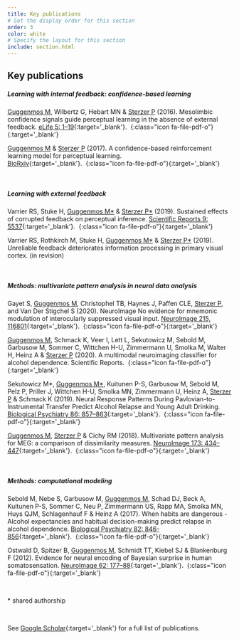 ```yaml
---
title: Key publications
# Set the display order for this section
order: 3
color: white
# Specify the layout for this section
include: section.html
---
```

## Key publications

##### Learning with internal feedback: confidence-based learning

<ins>Guggenmos M</ins>, Wilbertz G, Hebart MN & <ins>Sterzer P</ins> (2016). Mesolimbic confidence signals guide perceptual learning in the absence of external feedback. [eLife 5: 1–19](https://dx.doi.org/10.7554/elife.13388){:target='\_blank'}.&nbsp;&nbsp;[](../papers/2017_BioRxiv.pdf){:class="icon fa-file-pdf-o"}{:target='\_blank'}

<ins>Guggenmos M</ins> & <ins>Sterzer P</ins> (2017). A confidence-based reinforcement learning model for perceptual learning. [BioRxiv](https://doi.org/10.1101/136903){:target='\_blank'}.&nbsp;&nbsp;[](../papers/2017_BioRxiv.pdf){:class="icon fa-file-pdf-o"}{:target='\_blank'}

<br>

##### Learning with external feedback

Varrier RS, Stuke H, <ins>Guggenmos M\*</ins> & <ins>Sterzer P\*</ins> (2019). Sustained effects of corrupted feedback on perceptual inference. [Scientific Reports 9: 5537](https://dx.doi.org/10.1038/s41598-019-41954-z){:target='\_blank'}.&nbsp;&nbsp;[](../papers/2019_Scientific_Reports.pdf){:class="icon fa-file-pdf-o"}{:target='\_blank'}

Varrier RS, Rothkirch M, Stuke H, <ins>Guggenmos M\*</ins> & <ins>Sterzer P\*</ins> (2019). Unreliable feedback deteriorates information processing in primary visual cortex. (in revision)

<br>

##### Methods: multivariate pattern analysis in neural data analysis

Gayet S, <ins>Guggenmos M</ins>, Christophel TB, Haynes J, Paffen CLE, <ins>Sterzer P</ins>, and Van Der Stigchel S (2020). NeuroImage No evidence for mnemonic modulation of interocularly suppressed visual input. [NeuroImage 215, 116801](https://doi.org/10.1016/j.neuroimage.2020.116801){:target='\_blank'}.&nbsp;&nbsp;[](../papers/2020_Gayet_NeuroImage.pdf){:class="icon fa-file-pdf-o"}{:target='\_blank'}

<ins>Guggenmos M</ins>, Schmack  K, Veer I, Lett L, Sekutowicz M, Sebold M, Garbusow M, Sommer C, Wittchen H-U, Zimmermann U, Smolka M, Walter H, Heinz A & <ins>Sterzer P</ins> (2020). A multimodal neuroimaging classifier for alcohol dependence. Scientific Reports.&nbsp;&nbsp;[](../papers/2020_Scientific_Reports.pdf){:class="icon fa-file-pdf-o"}{:target='\_blank'}

Sekutowicz M\*, <ins>Guggenmos M\*</ins>, Kuitunen P-S, Garbusow M, Sebold M, Pelz P, Priller J, Wittchen H-U, Smolka MN, Zimmermann U, Heinz A, <ins>Sterzer P</ins> & Schmack K (2019). Neural Response Patterns During Pavlovian-to-Instrumental Transfer Predict Alcohol Relapse and Young Adult Drinking. [Biological Psychiatry 86: 857–863](https://doi.org/10.1016/j.biopsych.2019.06.028){:target='\_blank'}.&nbsp;&nbsp;[](../papers/2019_Biological_Psychiatry.pdf){:class="icon fa-file-pdf-o"}{:target='\_blank'}

<ins>Guggenmos M</ins>, <ins>Sterzer P</ins> & Cichy RM (2018). Multivariate pattern analysis for MEG: a comparison of dissimilarity measures. [NeuroImage 173: 434–447](https://dx.doi.org/10.1016/j.neuroimage.2018.02.044){:target='\_blank'}.&nbsp;&nbsp;[](../papers/2018_NeuroImage.pdf){:class="icon fa-file-pdf-o"}{:target='\_blank'}

<!--<ins>Guggenmos M</ins>, Scheel M, Sekutowicz M, Garbusow M, Sebold M, Sommer C, Charlet K, Beck A, Wittchen H-U, Smolka MN, Zimmermann U, Heinz A, <ins>Sterzer P</ins>, and Schmack K (2018). Decoding diagnosis and lifetime consumption in alcohol dependence from grey-matter pattern information. [Acta Psychiatrica Scandinavica 137, 252–262](https://dx.doi.org/10.1111/acps.12848){:target='\_blank'}.&nbsp;&nbsp;[](../papers/2018_Acta_Psychiatrica_Scandinavica.pdf){:class="icon fa-file-pdf-o"}{:target='\_blank'}

<ins>Guggenmos M</ins>, Thoma V, Haynes J-D, Richardson-Klavehn A, Cichy RM, and <ins>Sterzer P</ins> (2015). Spatial attention enhances object coding in local and distributed representations of the lateral occipital complex. [NeuroImage 116, 149–157](https://dx.doi.org/10.1016/j.neuroimage.2015.04.004){:target='\_blank'}.&nbsp;&nbsp;[](../papers/2015a_NeuroImage.pdf){:class="icon fa-file-pdf-o"}{:target='\_blank'}

<ins>Guggenmos M</ins>, Haynes J-D, <ins>Sterzer P</ins>, Thoma V, Richardson-Klavehn A, and Cichy RM (2015). Non-holistic coding of objects in lateral occipital complex with and without attention. [NeuroImage 107, 356–363](https://dx.doi.org/10.1016/j.neuroimage.2014.12.013){:target='\_blank'}.&nbsp;&nbsp;[](../papers/2015b_NeuroImage.pdf){:class="icon fa-file-pdf-o"}{:target='\_blank'}-->

<br>

##### Methods: computational modeling
Sebold M, Nebe S, Garbusow M, <ins>Guggenmos M</ins>, Schad DJ, Beck A, Kuitunen P-S, Sommer C, Neu P, Zimmermann US, Rapp MA, Smolka MN, Huys QJM, Schlagenhauf F & Heinz A (2017). When habits are dangerous - Alcohol expectancies and habitual decision-making predict relapse in alcohol dependence. [Biological Psychiatry 82: 846-856](https://dx.doi.org/10.1016/j.biopsych.2017.04.019){:target='\_blank'}.&nbsp;&nbsp;[](../papers/2017_Biological_Psychiatry.pdf){:class="icon fa-file-pdf-o"}{:target='\_blank'}

Ostwald D, Spitzer B, <ins>Guggenmos M</ins>, Schmidt TT, Kiebel SJ & Blankenburg F (2012). Evidence for neural encoding of Bayesian surprise in human somatosensation. [NeuroImage 62: 177–88](10.1016/j.neuroimage.2012.04.050){:target='\_blank'}.&nbsp;&nbsp;[](../papers/2012_NeuroImage.pdf){:class="icon fa-file-pdf-o"}{:target='\_blank'}




<br>

\* shared authorship

<br>

See [Google Scholar](https://scholar.google.com/citations?user=QOa7WqcAAAAJ){:target='\_blank'} for a full list of publications.
